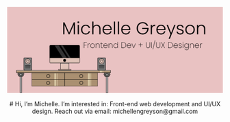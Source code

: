 ![image](https://github.com/michellengreyson/michellengreyson/blob/main/banner-img.png?raw=true)

<div align="center"> 
  # Hi, I’m Michelle.
  I’m interested in: Front-end web development and UI/UX design.
  Reach out via email: michellengreyson@gmail.com
</div>

<!---
michellengreyson/michellengreyson is a ✨ special ✨ repository because its `README.md` (this file) appears on your GitHub profile.
You can click the Preview link to take a look at your changes.
--->
